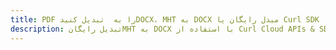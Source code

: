 ---title: PDF را به  تبدیل کنیدDOCX، MHT به DOCX مبدل رایگان یا Curl SDKdescription: تبدیل رایگانMHT به DOCX با استفاده از Curl Cloud APIs & SDK همچنین اسناد PDF را در Cloud ایجاد، ویرایش و رندر کنید.---